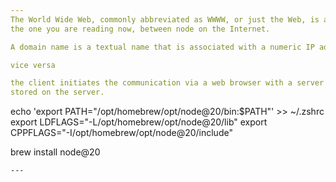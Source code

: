 ```yaml
---
The World Wide Web, commonly abbreviated as WWWW, or just the Web, is a service designed to transfer documents, like 
the one you are reading now, between node on the Internet.

A domain name is a textual name that is associated with a numeric IP address.

vice versa

the client initiates the communication via a web browser with a server by sending a request for resources that are 
stored on the server.

```
echo 'export PATH="/opt/homebrew/opt/node@20/bin:$PATH"' >> ~/.zshrc
export LDFLAGS="-L/opt/homebrew/opt/node@20/lib"
export CPPFLAGS="-I/opt/homebrew/opt/node@20/include"

brew install node@20
```
---
```

